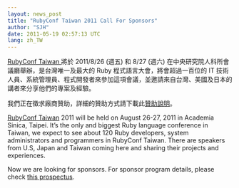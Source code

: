 ```yaml
---
layout: news_post
title: "RubyConf Taiwan 2011 Call For Sponsors"
author: "SJH"
date: 2011-05-19 02:57:13 UTC
lang: zh_TW
---
```


[RubyConf Taiwan ][1]將於 2011/8/26 (週五) 和 8/27 (週六)
在中央研究院人科所會議廳舉辦，是台灣唯一及最大的 Ruby 程式語言大會，將會超過一百位的 IT
技術人員、系統管理員、程式開發者來參加這項會議，並邀請來自台灣、美國及日本的講者來分享他們的專案及經驗。

我們正在徵求廠商贊助，詳細的贊助方式請下載此[贊助說明][2]。

[RubyConf Taiwan][1] 2011 will be held on August 26-27, 2011 in Academia
Sinica, Taipei. It’s the only and biggest Ruby language conference in
Taiwan, we expect to see about 120 Ruby developers, system
administrators and programmers in RubyConf Taiwan. There are speakers
from U.S, Japan and Taiwan coming here and sharing their projects and
experiences.

Now we are looking for sponsors. For sponsor program details, please
check [this prospectus][2].



[1]: http://rubyconf.tw/ 
[2]: http://rubyconf.tw/2011/cfs/rubyconf-cfs-2011.pdf 
